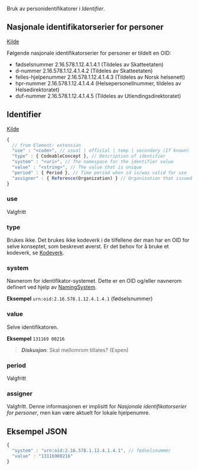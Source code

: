Bruk av personidentifikatorer i _Identifier_.

## Nasjonale identifikatorserier for personer
[Kilde](https://ehelse.no/oid-identifikatorserier-i-helse-og-omsorgstjenesten#nasjonale-identifikatorserier-for-personer)

Følgende nasjonale identifikatorserier for personer er tildelt en OID:
* fødselsnummer 2.16.578.1.12.4.1.4.1 (Tildeles av Skatteetaten)
* d-nummer 2.16.578.1.12.4.1.4.2 (Tildeles av Skatteetaten)
* felles-hjelpenummer 2.16.578.1.12.4.1.4.3 (Tildeles av Norsk helsenett)
* hpr-nummer 2.16.578.1.12.4.1.4.4 (Helsepersonellnummer, tildeles av Helsedirektoratet)
* duf-nummer 2.16.578.1.12.4.1.4.5 (Tildeles av Utlendingsdirektoratet)

## Identifier
[Kilde](https://www.hl7.org/fhir/datatypes.html#identifier)

```javascript
{
  // from Element: extension
  "use" : "<code>", // usual | official | temp | secondary (If known)
  "type" : { CodeableConcept }, // Description of identifier
  "system" : "<uri>", // The namespace for the identifier value
  "value" : "<string>", // The value that is unique
  "period" : { Period }, // Time period when id is/was valid for use
  "assigner" : { Reference(Organization) } // Organization that issued id (may be just text)
}
```

### use

Valgfritt

### type

Brukes ikke. Det brukes ikke kodeverk i de tilfellene der man har en OID for selve konseptet, som beskrevet øverst. Er det behov for å bruke et kodeverk, se [Kodeverk](https://github.com/rockphotog/fhir-hl7-norway/wiki/Kodeverk).

### system

Navnerom for identifikator-systemet. Dette er en OID og/eller navnerom definert ved hjelp av [NamingSystem](namingsystem).

**Eksempel** `urn:oid:2.16.578.1.12.4.1.4.1` (fødselsnummer)

### value

Selve identifikatoren.

**Eksempel** `131169 00216`

> ***Diskusjon***: Skal mellomrom tillates? (Espen)

### period

Valgfritt

### assigner

Valgfritt. Denne informasjonen er implisitt for _Nasjonale identifikatorserier for personer_, men kan være aktuelt for lokale hjelpenumre. 

## Eksempel JSON

```javascript
{
  "system" : "urn:oid:2.16.578.1.12.4.1.4.1", // fødselsnummer
  "value" : "13116900216"
}
```

